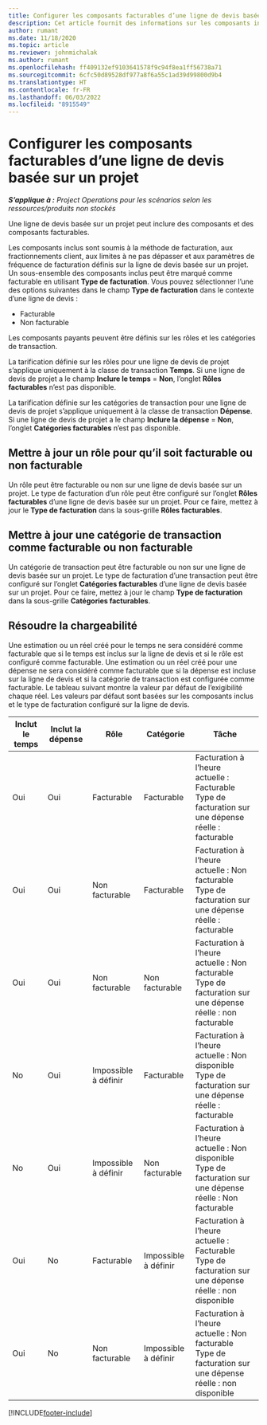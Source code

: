 ```yaml
---
title: Configurer les composants facturables d’une ligne de devis basée sur un projet
description: Cet article fournit des informations sur les composants inclus, facturables et non facturables sur les lignes de devis basées sur un projet.
author: rumant
ms.date: 11/18/2020
ms.topic: article
ms.reviewer: johnmichalak
ms.author: rumant
ms.openlocfilehash: ff409132ef9103641578f9c94f8ea1ff56738a71
ms.sourcegitcommit: 6cfc50d89528df977a8f6a55c1ad39d99800d9b4
ms.translationtype: HT
ms.contentlocale: fr-FR
ms.lasthandoff: 06/03/2022
ms.locfileid: "8915549"
---
```

# <a name="configure-the-chargeable-components-of-a-project-based-quote-line"></a>Configurer les composants facturables d’une ligne de devis basée sur un projet

_**S’applique à :** Project Operations pour les scénarios selon les ressources/produits non stockés_

Une ligne de devis basée sur un projet peut inclure des composants et des composants facturables.

Les composants inclus sont soumis à la méthode de facturation, aux fractionnements client, aux limites à ne pas dépasser et aux paramètres de fréquence de facturation définis sur la ligne de devis basée sur un projet.
Un sous-ensemble des composants inclus peut être marqué comme facturable en utilisant **Type de facturation**. Vous pouvez sélectionner l’une des options suivantes dans le champ **Type de facturation** dans le contexte d’une ligne de devis :

   - Facturable
   - Non facturable

Les composants payants peuvent être définis sur les rôles et les catégories de transaction.

La tarification définie sur les rôles pour une ligne de devis de projet s’applique uniquement à la classe de transaction **Temps**. Si une ligne de devis de projet a le champ **Inclure le temps** = **Non**, l’onglet **Rôles facturables** n’est pas disponible.

La tarification définie sur les catégories de transaction pour une ligne de devis de projet s’applique uniquement à la classe de transaction **Dépense**. Si une ligne de devis de projet a le champ **Inclure la dépense** = **Non**, l’onglet **Catégories facturables** n’est pas disponible.

## <a name="update-a-role-to-be-chargeable-or-non-chargeable"></a>Mettre à jour un rôle pour qu’il soit facturable ou non facturable
Un rôle peut être facturable ou non sur une ligne de devis basée sur un projet. Le type de facturation d’un rôle peut être configuré sur l’onglet **Rôles facturables** d’une ligne de devis basée sur un projet. Pour ce faire, mettez à jour le **Type de facturation** dans la sous-grille **Rôles facturables**. 

## <a name="update-a-transaction-category-to-be-chargeable-or-non-chargeable"></a>Mettre à jour une catégorie de transaction comme facturable ou non facturable
Un catégorie de transaction peut être facturable ou non sur une ligne de devis basée sur un projet. Le type de facturation d’une transaction peut être configuré sur l’onglet **Catégories facturables** d’une ligne de devis basée sur un projet. Pour ce faire, mettez à jour le champ **Type de facturation** dans la sous-grille **Catégories facturables**. 

## <a name="resolve-chargeability"></a>Résoudre la chargeabilité

Une estimation ou un réel créé pour le temps ne sera considéré comme facturable que si le temps est inclus sur la ligne de devis et si le rôle est configuré comme facturable.
Une estimation ou un réel créé pour une dépense ne sera considéré comme facturable que si la dépense est incluse sur la ligne de devis et si la catégorie de transaction est configurée comme facturable. Le tableau suivant montre la valeur par défaut de l’exigibilité chaque réel. Les valeurs par défaut sont basées sur les composants inclus et le type de facturation configuré sur la ligne de devis.

| Inclut le temps | Inclut la dépense | Rôle | Catégorie | Tâche |
| --- | --- | --- | --- | --- |
| Oui | Oui | Facturable | Facturable | Facturation à l’heure actuelle : Facturable </br>Type de facturation sur une dépense réelle : facturable |
| Oui | Oui | Non facturable | Facturable | Facturation à l’heure actuelle : Non facturable </br>Type de facturation sur une dépense réelle : facturable |
| Oui | Oui | Non facturable | Non facturable | Facturation à l’heure actuelle : Non facturable </br>Type de facturation sur une dépense réelle : non facturable |
| No | Oui | Impossible à définir | Facturable | Facturation à l’heure actuelle : Non disponible </br>Type de facturation sur une dépense réelle : facturable |
| No | Oui | Impossible à définir | Non facturable | Facturation à l’heure actuelle : Non disponible </br>Type de facturation sur une dépense réelle : Non facturable |
| Oui | No | Facturable | Impossible à définir | Facturation à l’heure actuelle : Facturable </br>Type de facturation sur une dépense réelle : non disponible |
| Oui | No | Non facturable | Impossible à définir | Facturation à l’heure actuelle : Non facturable </br> Type de facturation sur une dépense réelle : non disponible |


[!INCLUDE[footer-include](../includes/footer-banner.md)]